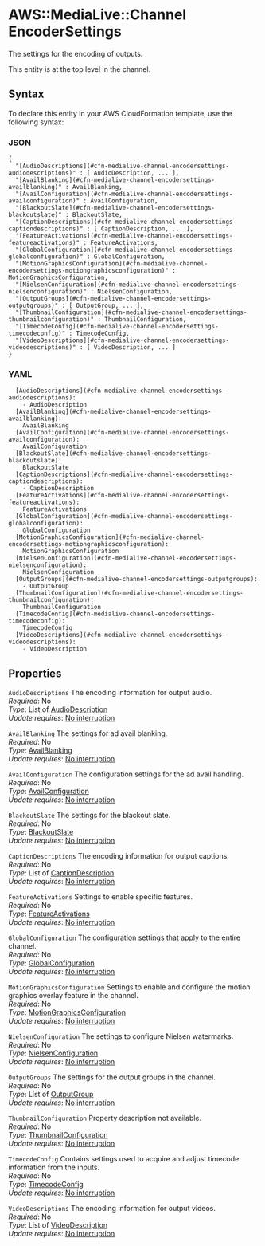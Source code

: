 # AWS::MediaLive::Channel EncoderSettings<a name="aws-properties-medialive-channel-encodersettings"></a>

The settings for the encoding of outputs\.

This entity is at the top level in the channel\.

## Syntax<a name="aws-properties-medialive-channel-encodersettings-syntax"></a>

To declare this entity in your AWS CloudFormation template, use the following syntax:

### JSON<a name="aws-properties-medialive-channel-encodersettings-syntax.json"></a>

```
{
  "[AudioDescriptions](#cfn-medialive-channel-encodersettings-audiodescriptions)" : [ AudioDescription, ... ],
  "[AvailBlanking](#cfn-medialive-channel-encodersettings-availblanking)" : AvailBlanking,
  "[AvailConfiguration](#cfn-medialive-channel-encodersettings-availconfiguration)" : AvailConfiguration,
  "[BlackoutSlate](#cfn-medialive-channel-encodersettings-blackoutslate)" : BlackoutSlate,
  "[CaptionDescriptions](#cfn-medialive-channel-encodersettings-captiondescriptions)" : [ CaptionDescription, ... ],
  "[FeatureActivations](#cfn-medialive-channel-encodersettings-featureactivations)" : FeatureActivations,
  "[GlobalConfiguration](#cfn-medialive-channel-encodersettings-globalconfiguration)" : GlobalConfiguration,
  "[MotionGraphicsConfiguration](#cfn-medialive-channel-encodersettings-motiongraphicsconfiguration)" : MotionGraphicsConfiguration,
  "[NielsenConfiguration](#cfn-medialive-channel-encodersettings-nielsenconfiguration)" : NielsenConfiguration,
  "[OutputGroups](#cfn-medialive-channel-encodersettings-outputgroups)" : [ OutputGroup, ... ],
  "[ThumbnailConfiguration](#cfn-medialive-channel-encodersettings-thumbnailconfiguration)" : ThumbnailConfiguration,
  "[TimecodeConfig](#cfn-medialive-channel-encodersettings-timecodeconfig)" : TimecodeConfig,
  "[VideoDescriptions](#cfn-medialive-channel-encodersettings-videodescriptions)" : [ VideoDescription, ... ]
}
```

### YAML<a name="aws-properties-medialive-channel-encodersettings-syntax.yaml"></a>

```
  [AudioDescriptions](#cfn-medialive-channel-encodersettings-audiodescriptions): 
    - AudioDescription
  [AvailBlanking](#cfn-medialive-channel-encodersettings-availblanking): 
    AvailBlanking
  [AvailConfiguration](#cfn-medialive-channel-encodersettings-availconfiguration): 
    AvailConfiguration
  [BlackoutSlate](#cfn-medialive-channel-encodersettings-blackoutslate): 
    BlackoutSlate
  [CaptionDescriptions](#cfn-medialive-channel-encodersettings-captiondescriptions): 
    - CaptionDescription
  [FeatureActivations](#cfn-medialive-channel-encodersettings-featureactivations): 
    FeatureActivations
  [GlobalConfiguration](#cfn-medialive-channel-encodersettings-globalconfiguration): 
    GlobalConfiguration
  [MotionGraphicsConfiguration](#cfn-medialive-channel-encodersettings-motiongraphicsconfiguration): 
    MotionGraphicsConfiguration
  [NielsenConfiguration](#cfn-medialive-channel-encodersettings-nielsenconfiguration): 
    NielsenConfiguration
  [OutputGroups](#cfn-medialive-channel-encodersettings-outputgroups): 
    - OutputGroup
  [ThumbnailConfiguration](#cfn-medialive-channel-encodersettings-thumbnailconfiguration): 
    ThumbnailConfiguration
  [TimecodeConfig](#cfn-medialive-channel-encodersettings-timecodeconfig): 
    TimecodeConfig
  [VideoDescriptions](#cfn-medialive-channel-encodersettings-videodescriptions): 
    - VideoDescription
```

## Properties<a name="aws-properties-medialive-channel-encodersettings-properties"></a>

`AudioDescriptions`  <a name="cfn-medialive-channel-encodersettings-audiodescriptions"></a>
The encoding information for output audio\.  
*Required*: No  
*Type*: List of [AudioDescription](aws-properties-medialive-channel-audiodescription.md)  
*Update requires*: [No interruption](https://docs.aws.amazon.com/AWSCloudFormation/latest/UserGuide/using-cfn-updating-stacks-update-behaviors.html#update-no-interrupt)

`AvailBlanking`  <a name="cfn-medialive-channel-encodersettings-availblanking"></a>
The settings for ad avail blanking\.  
*Required*: No  
*Type*: [AvailBlanking](aws-properties-medialive-channel-availblanking.md)  
*Update requires*: [No interruption](https://docs.aws.amazon.com/AWSCloudFormation/latest/UserGuide/using-cfn-updating-stacks-update-behaviors.html#update-no-interrupt)

`AvailConfiguration`  <a name="cfn-medialive-channel-encodersettings-availconfiguration"></a>
The configuration settings for the ad avail handling\.  
*Required*: No  
*Type*: [AvailConfiguration](aws-properties-medialive-channel-availconfiguration.md)  
*Update requires*: [No interruption](https://docs.aws.amazon.com/AWSCloudFormation/latest/UserGuide/using-cfn-updating-stacks-update-behaviors.html#update-no-interrupt)

`BlackoutSlate`  <a name="cfn-medialive-channel-encodersettings-blackoutslate"></a>
The settings for the blackout slate\.  
*Required*: No  
*Type*: [BlackoutSlate](aws-properties-medialive-channel-blackoutslate.md)  
*Update requires*: [No interruption](https://docs.aws.amazon.com/AWSCloudFormation/latest/UserGuide/using-cfn-updating-stacks-update-behaviors.html#update-no-interrupt)

`CaptionDescriptions`  <a name="cfn-medialive-channel-encodersettings-captiondescriptions"></a>
The encoding information for output captions\.  
*Required*: No  
*Type*: List of [CaptionDescription](aws-properties-medialive-channel-captiondescription.md)  
*Update requires*: [No interruption](https://docs.aws.amazon.com/AWSCloudFormation/latest/UserGuide/using-cfn-updating-stacks-update-behaviors.html#update-no-interrupt)

`FeatureActivations`  <a name="cfn-medialive-channel-encodersettings-featureactivations"></a>
Settings to enable specific features\.   
*Required*: No  
*Type*: [FeatureActivations](aws-properties-medialive-channel-featureactivations.md)  
*Update requires*: [No interruption](https://docs.aws.amazon.com/AWSCloudFormation/latest/UserGuide/using-cfn-updating-stacks-update-behaviors.html#update-no-interrupt)

`GlobalConfiguration`  <a name="cfn-medialive-channel-encodersettings-globalconfiguration"></a>
The configuration settings that apply to the entire channel\.  
*Required*: No  
*Type*: [GlobalConfiguration](aws-properties-medialive-channel-globalconfiguration.md)  
*Update requires*: [No interruption](https://docs.aws.amazon.com/AWSCloudFormation/latest/UserGuide/using-cfn-updating-stacks-update-behaviors.html#update-no-interrupt)

`MotionGraphicsConfiguration`  <a name="cfn-medialive-channel-encodersettings-motiongraphicsconfiguration"></a>
Settings to enable and configure the motion graphics overlay feature in the channel\.  
*Required*: No  
*Type*: [MotionGraphicsConfiguration](aws-properties-medialive-channel-motiongraphicsconfiguration.md)  
*Update requires*: [No interruption](https://docs.aws.amazon.com/AWSCloudFormation/latest/UserGuide/using-cfn-updating-stacks-update-behaviors.html#update-no-interrupt)

`NielsenConfiguration`  <a name="cfn-medialive-channel-encodersettings-nielsenconfiguration"></a>
The settings to configure Nielsen watermarks\.  
*Required*: No  
*Type*: [NielsenConfiguration](aws-properties-medialive-channel-nielsenconfiguration.md)  
*Update requires*: [No interruption](https://docs.aws.amazon.com/AWSCloudFormation/latest/UserGuide/using-cfn-updating-stacks-update-behaviors.html#update-no-interrupt)

`OutputGroups`  <a name="cfn-medialive-channel-encodersettings-outputgroups"></a>
The settings for the output groups in the channel\.  
*Required*: No  
*Type*: List of [OutputGroup](aws-properties-medialive-channel-outputgroup.md)  
*Update requires*: [No interruption](https://docs.aws.amazon.com/AWSCloudFormation/latest/UserGuide/using-cfn-updating-stacks-update-behaviors.html#update-no-interrupt)

`ThumbnailConfiguration`  <a name="cfn-medialive-channel-encodersettings-thumbnailconfiguration"></a>
Property description not available\.  
*Required*: No  
*Type*: [ThumbnailConfiguration](aws-properties-medialive-channel-thumbnailconfiguration.md)  
*Update requires*: [No interruption](https://docs.aws.amazon.com/AWSCloudFormation/latest/UserGuide/using-cfn-updating-stacks-update-behaviors.html#update-no-interrupt)

`TimecodeConfig`  <a name="cfn-medialive-channel-encodersettings-timecodeconfig"></a>
Contains settings used to acquire and adjust timecode information from the inputs\.  
*Required*: No  
*Type*: [TimecodeConfig](aws-properties-medialive-channel-timecodeconfig.md)  
*Update requires*: [No interruption](https://docs.aws.amazon.com/AWSCloudFormation/latest/UserGuide/using-cfn-updating-stacks-update-behaviors.html#update-no-interrupt)

`VideoDescriptions`  <a name="cfn-medialive-channel-encodersettings-videodescriptions"></a>
The encoding information for output videos\.  
*Required*: No  
*Type*: List of [VideoDescription](aws-properties-medialive-channel-videodescription.md)  
*Update requires*: [No interruption](https://docs.aws.amazon.com/AWSCloudFormation/latest/UserGuide/using-cfn-updating-stacks-update-behaviors.html#update-no-interrupt)